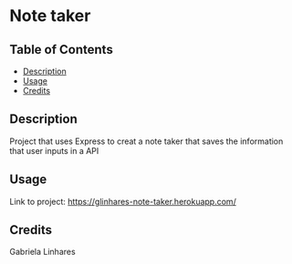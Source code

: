 # Note taker 

  ## Table of Contents
  * [Description](#description)
  * [Usage](#usage)
  * [Credits](#credits)
  
   ## Description
  Project that uses Express to creat a note taker that saves the information that user inputs in a API
  
  ## Usage 
  Link to project: https://glinhares-note-taker.herokuapp.com/
  
  ## Credits
 Gabriela Linhares
 
  
